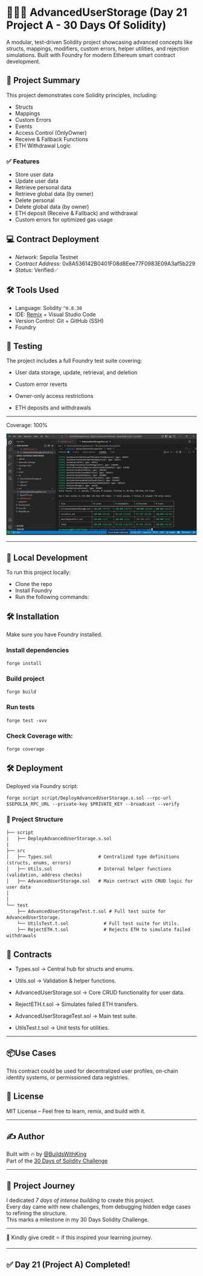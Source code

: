 # 🧑‍🤝‍🧑 AdvancedUserStorage (Day 21 Project A - 30 Days Of Solidity)
A modular, test-driven Solidity project showcasing advanced concepts like structs, mappings, modifiers, custom errors, helper utilities, and rejection simulations.
Built with Foundry for modern Ethereum smart contract development.

## 🚀 Project Summary
This project demonstrates core Solidity principles, including:
- Structs
- Mappings
- Custom Errors
- Events
- Access Control (OnlyOwner)
- Receive & Fallback Functions
- ETH Withdrawal Logic

### ✅ Features
- Store user data
- Update user data
- Retrieve personal data
- Retrieve global data (by owner)
- Delete personal
- Delete global data (by owner)
- ETH deposit (Receive & Fallback) and withdrawal
- Custom errors for optimized gas usage

## 💻 Contract Deployment

- *Network*: Sepolia Testnet
- *Contract Address*: 0x8A536142B0401F08d8Eee77F0983E09A3af5b229
- *Status*: Verified✅

## 🛠 Tools Used

- Language: Solidity `^0.8.30`
- IDE: [Remix](https://remix.ethereum.org/) + Visual Studio Code  
- Version Control: Git + GitHub (SSH)
- Foundry


## 🧪 Testing

The project includes a full Foundry test suite covering:

- User data storage, update, retrieval, and deletion

- Custom error reverts

- Owner-only access restrictions

- ETH deposits and withdrawals

---
Coverage: 100%

![alt text](<Screenshot/WhatsApp Image 2025-08-19 at 20.36.21_e6fe3d60.jpg>)

---

## 🧪 Local Development

To run this project locally:

- Clone the repo  
- Install Foundry  
- Run the following commands:


## 🛠 Installation

Make sure you have Foundry installed.

### Install dependencies
```
forge install
```
### Build project
```
forge build
```
### Run tests
```
forge test -vvv
```
### Check Coverage with:
```
forge coverage 
```

## 🛠 Deployment

Deployed via Foundry script:

```
forge script script/DeployAdvancedUserStorage.s.sol --rpc-url $SEPOLIA_RPC_URL --private-key $PRIVATE_KEY --broadcast --verify
```


### 📂 Project Structure

```
├── script
|   ├── DeployAdvancedUserStorage.s.sol    
|
├── src
│   ├── Types.sol                 # Centralized type definitions (structs, enums, errors)
│   ├── Utils.sol                 # Internal helper functions (validation, address checks)
│   ├── AdvancedUserStorage.sol   # Main contract with CRUD logic for user data
│  
│
└── test
    ├── AdvancedUserStorageTest.t.sol # Full test suite for AdvancedUserStorage.
    └── UtilsTest.t.sol             # Full test suite for Utils. 
    ├── RejectETH.t.sol             # Rejects ETH to simulate failed withdrawals
```

## 📌 Contracts

- Types.sol → Central hub for structs and enums.

- Utils.sol → Validation & helper functions.

- AdvancedUserStorage.sol → Core CRUD functionality for user data.

- RejectETH.t.sol → Simulates failed ETH transfers.

- AdvancedUserStorageTest.sol → Main test suite.

- UtilsTest.t.sol → Unit tests for utilities.

---

## 📦Use Cases

This contract could be used for decentralized user profiles, on-chain identity systems, or permissioned data registries.

## 📄 License

MIT License – Feel free to learn, remix, and build with it.

---

## ✍ Author

Built with 🔥 by [@BuildsWithKing](https://github.com/BuildsWithKing)   
Part of the [30 Days of Solidity Challenge](https://github.com/BuildsWithKing/30-days-solidity-challenge)

---

## 🚀 Project Journey  

I dedicated *7 days of intense building* to create this project.  
Every day came with new challenges, from debugging hidden edge cases to refining the structure.  
This marks a milestone in my 30 Days Solidity Challenge.

---

🙏 Kindly give credit ⭐ if this inspired your learning journey.

---

## ✅ Day 21 (Project A) Completed!